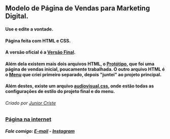 ## Modelo de Página de Vendas para Marketing Digital.
#### Use e edite a vontade.
#### Página feita com HTML e CSS. 
#### A versão oficial é a <a href="https://github.com/JuniorCriste/Pagina-de-Vendas-MODELO/blob/master/Projeto/VersaoFinal.htm">Versão Final</a>.
#### Além dela existem mais dois arquivos HTML, o  <a href="https://github.com/JuniorCriste/Pagina-de-Vendas-MODELO/blob/master/Projeto/prototipo.htm">Protótipo</a>, que foi uma página de vendas inicial, poucamente trabalhada. O outro arquivo HTML é o <a href="https://github.com/JuniorCriste/Pagina-de-Vendas-MODELO/blob/master/Projeto/menu.htm">Menu</a> que criei primeiro separado, depois "juntei" ao projeto principal.
#### Além destes, existe um arquivo <a href="https://github.com/JuniorCriste/Pagina-de-Vendas-MODELO/blob/master/Projeto/audiovisual.css">audiovisual.css</a>, onde estão todas as configurações de estilo do projeto final e do menu.
###### Criado por <a href="https://github.com/juniorcriste">Junior Criste</a>
### <a href="https://www.informaticode.store/audiovisual">Página na internet</a>

##### Fale comigo: <a href="maito:informaticode@gmail.com">E-mail</a> - <a href="https://www.instagram.com/myself.junior/">Instagram</a>

